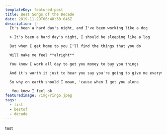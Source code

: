 ```yaml
---
templateKey: featured-post
title: Best Songs of the Decade
date: 2019-11-29T06:48:30.046Z
description: |-
  It's been a hard day's night, and I've been working like a dog

  > It's been a hard day's night, I should be sleeping like a log

  But when I get home to you I'll find the things that you do

  Will make me feel **alright**

  You know I work all day to get you money to buy you things

  And it's worth it just to hear you say you're going to give me everything

  So why on earth should I moan, 'cause when I get you alone

  _You know I feel ok_
featuredimage: /img/ringo.jpeg
tags:
  - list
  - bestof
  - decade
---
```

test
